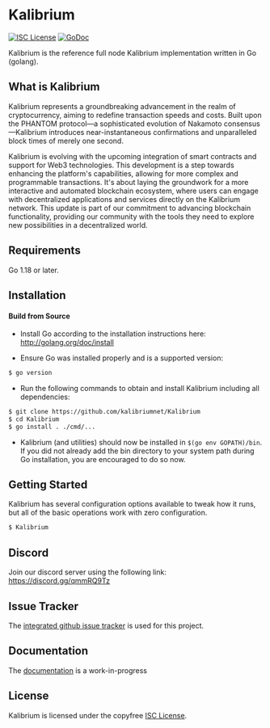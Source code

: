 
Kalibrium
====

[![ISC License](http://img.shields.io/badge/license-ISC-blue.svg)](https://choosealicense.com/licenses/isc/)
[![GoDoc](https://img.shields.io/badge/godoc-reference-blue.svg)](http://godoc.org/github.com/kalibriumnet/Kalibrium)

Kalibrium is the reference full node Kalibrium implementation written in Go (golang).

## What is Kalibrium

Kalibrium represents a groundbreaking advancement in the realm of cryptocurrency, aiming to redefine transaction speeds and costs. Built upon the PHANTOM protocol—a sophisticated evolution of Nakamoto consensus—Kalibrium introduces near-instantaneous confirmations and unparalleled block times of merely one second. 

Kalibrium is evolving with the upcoming integration of smart contracts and support for Web3 technologies. This development is a step towards enhancing the platform's capabilities, allowing for more complex and programmable transactions. It's about laying the groundwork for a more interactive and automated blockchain ecosystem, where users can engage with decentralized applications and services directly on the Kalibrium network. This update is part of our commitment to advancing blockchain functionality, providing our community with the tools they need to explore new possibilities in a decentralized world.

## Requirements

Go 1.18 or later.

## Installation

#### Build from Source

- Install Go according to the installation instructions here:
  http://golang.org/doc/install

- Ensure Go was installed properly and is a supported version:

```bash
$ go version
```

- Run the following commands to obtain and install Kalibrium including all dependencies:

```bash
$ git clone https://github.com/kalibriumnet/Kalibrium
$ cd Kalibrium
$ go install . ./cmd/...
```

- Kalibrium (and utilities) should now be installed in `$(go env GOPATH)/bin`. If you did
  not already add the bin directory to your system path during Go installation,
  you are encouraged to do so now.


## Getting Started

Kalibrium has several configuration options available to tweak how it runs, but all
of the basic operations work with zero configuration.

```bash
$ Kalibrium
```

## Discord
Join our discord server using the following link: https://discord.gg/qmmRQ9Tz

## Issue Tracker

The [integrated github issue tracker](https://github.com/kalibriumnet/kalibrium/issues)
is used for this project.


## Documentation

The [documentation](https://github.com/kalibriumnet/docs) is a work-in-progress

## License

Kalibrium is licensed under the copyfree [ISC License](https://choosealicense.com/licenses/isc/).

